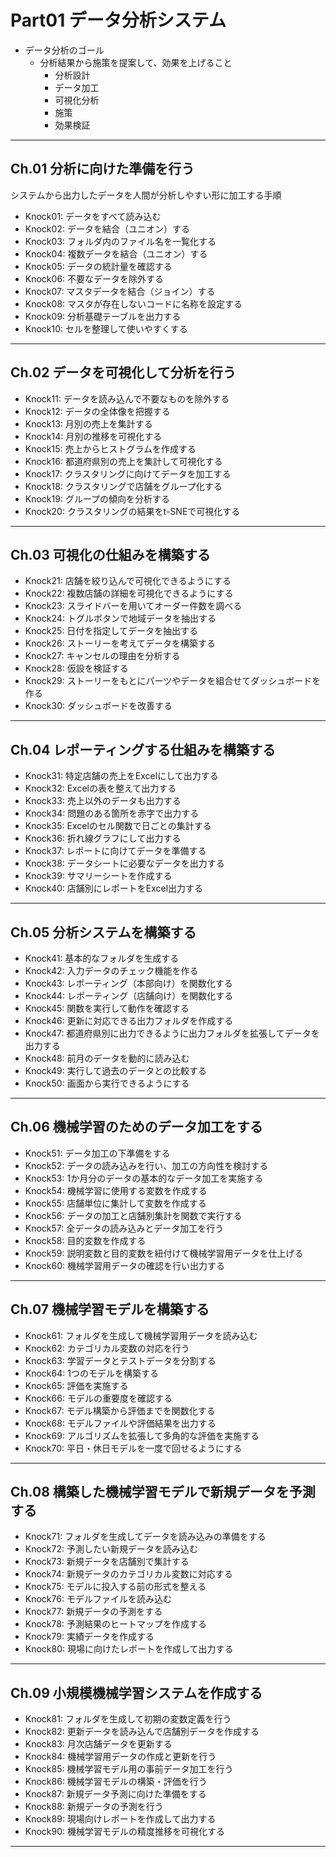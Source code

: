 # Part01 データ分析システム

- データ分析のゴール
  - 分析結果から施策を提案して、効果を上げること
    - 分析設計
    - データ加工
    - 可視化分析
    - 施策
    - 効果検証

---

## Ch.01 分析に向けた準備を行う

システムから出力したデータを人間が分析しやすい形に加工する手順

- Knock01: データをすべて読み込む
- Knock02: データを結合（ユニオン）する
- Knock03: フォルダ内のファイル名を一覧化する
- Knock04: 複数データを結合（ユニオン）する
- Knock05: データの統計量を確認する
- Knock06: 不要なデータを除外する
- Knock07: マスタデータを結合（ジョイン）する
- Knock08: マスタが存在しないコードに名称を設定する
- Knock09: 分析基礎テーブルを出力する
- Knock10: セルを整理して使いやすくする

---

## Ch.02 データを可視化して分析を行う

- Knock11: データを読み込んで不要なものを除外する
- Knock12: データの全体像を把握する
- Knock13: 月別の売上を集計する
- Knock14: 月別の推移を可視化する
- Knock15: 売上からヒストグラムを作成する
- Knock16: 都道府県別の売上を集計して可視化する
- Knock17: クラスタリングに向けてデータを加工する
- Knock18: クラスタリングで店舗をグループ化する
- Knock19: グループの傾向を分析する
- Knock20: クラスタリングの結果をt-SNEで可視化する

---

## Ch.03 可視化の仕組みを構築する

- Knock21: 店舗を絞り込んで可視化できるようにする
- Knock22: 複数店舗の詳細を可視化できるようにする
- Knock23: スライドバーを用いてオーダー件数を調べる
- Knock24: トグルボタンで地域データを抽出する
- Knock25: 日付を指定してデータを抽出する
- Knock26: ストーリーを考えてデータを構築する
- Knock27: キャンセルの理由を分析する
- Knock28: 仮設を検証する
- Knock29: ストーリーをもとにパーツやデータを組合せてダッシュボードを作る
- Knock30: ダッシュボードを改善する

---

## Ch.04 レポーティングする仕組みを構築する

- Knock31: 特定店舗の売上をExcelにして出力する
- Knock32: Excelの表を整えて出力する
- Knock33: 売上以外のデータも出力する
- Knock34: 問題のある箇所を赤字で出力する
- Knock35: Excelのセル関数で日ごとの集計する
- Knock36: 折れ線グラフにして出力する
- Knock37: レポートに向けてデータを準備する
- Knock38: データシートに必要なデータを出力する
- Knock39: サマリーシートを作成する
- Knock40: 店舗別にレポートをExcel出力する

---

## Ch.05 分析システムを構築する

- Knock41: 基本的なフォルダを生成する
- Knock42: 入力データのチェック機能を作る
- Knock43: レポーティング（本部向け）を関数化する
- Knock44: レポーティング（店舗向け）を関数化する
- Knock45: 関数を実行して動作を確認する
- Knock46: 更新に対応できる出力フォルダを作成する
- Knock47: 都道府県別に出力できるように出力フォルダを拡張してデータを出力する
- Knock48: 前月のデータを動的に読み込む
- Knock49: 実行して過去のデータとの比較する
- Knock50: 画面から実行できるようにする

---

## Ch.06 機械学習のためのデータ加工をする

- Knock51: データ加工の下準備をする
- Knock52: データの読み込みを行い、加工の方向性を検討する
- Knock53: 1か月分のデータの基本的なデータ加工を実施する
- Knock54: 機械学習に使用する変数を作成する
- Knock55: 店舗単位に集計して変数を作成する
- Knock56: データの加工と店舗別集計を関数で実行する
- Knock57: 全データの読み込みとデータ加工を行う
- Knock58: 目的変数を作成する
- Knock59: 説明変数と目的変数を紐付けて機械学習用データを仕上げる
- Knock60: 機械学習用データの確認を行い出力する

---

## Ch.07 機械学習モデルを構築する

- Knock61: フォルダを生成して機械学習用データを読み込む
- Knock62: カテゴリカル変数の対応を行う
- Knock63: 学習データとテストデータを分割する
- Knock64: 1つのモデルを構築する
- Knock65: 評価を実施する
- Knock66: モデルの重要度を確認する
- Knock67: モデル構築から評価までを関数化する
- Knock68: モデルファイルや評価結果を出力する
- Knock69: アルゴリズムを拡張して多角的な評価を実施する
- Knock70: 平日・休日モデルを一度で回せるようにする

---

## Ch.08 構築した機械学習モデルで新規データを予測する

- Knock71: フォルダを生成してデータを読み込みの準備をする
- Knock72: 予測したい新規データを読み込む
- Knock73: 新規データを店舗別で集計する
- Knock74: 新規データのカテゴリカル変数に対応する
- Knock75: モデルに投入する前の形式を整える
- Knock76: モデルファイルを読み込む
- Knock77: 新規データの予測をする
- Knock78: 予測結果のヒートマップを作成する
- Knock79: 実績データを作成する
- Knock80: 現場に向けたレポートを作成して出力する

---

## Ch.09 小規模機械学習システムを作成する

- Knock81: フォルダを生成して初期の変数定義を行う
- Knock82: 更新データを読み込んで店舗別データを作成する
- Knock83: 月次店舗データを更新する
- Knock84: 機械学習用データの作成と更新を行う
- Knock85: 機械学習モデル用の事前データ加工を行う
- Knock86: 機械学習モデルの構築・評価を行う
- Knock87: 新規データ予測に向けた準備をする
- Knock88: 新規データの予測を行う
- Knock89: 現場向けレポートを作成して出力する
- Knock90: 機械学習モデルの精度推移を可視化する

---

